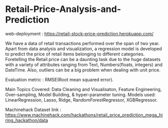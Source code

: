 # Retail-Price-Analysis-and-Prediction
web-deployment : https://retail-stock-price-prediction.herokuapp.com/

We have a data of retail transactions performed over the span of two year. Apart from data analysis and visualization, a regression model is developed to predict the price of retail items belonging to different categories. Foretelling the Retail price can be a daunting task due to the huge datasets with a variety of attributes ranging from Text, Numbers(floats, integers) and DateTime. Also, outliers can be a big problem when dealing with unit price.

Evaluation metric : RMSE(Root mean squared error).

Main Topics Covered: Data Cleaning and Visualisaton, Feature Engineering, Over-sampling, Model Building, & hyper-parameter tuning.
Models used: LinearRegression, Lasso, Ridge, RandomForestRegressor, XGBRegressor.

Machinehack Dataset link : https://www.machinehack.com/hackathons/retail_price_prediction_mega_hiring_hackathon/data
